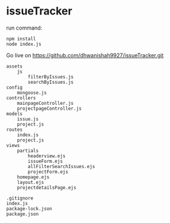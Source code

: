 # issueTracker
run command:

    npm install
    node index.js
    
Go live on https://github.com/dhwanishah9927/issueTracker.git



    assets
        js
            filterByIssues.js
            searchByIssues.js
    config
        mongoose.js
    controllers
        mainpageController.js
        projectpageController.js
    models
        issue.js
        project.js
    routes
        index.js
        project.js
    views
        partials
            headerview.ejs
            issueForm.ejs
            allFilterSearchIssues.ejs
            projectForm.ejs
        homepage.ejs
        layout.ejs
        projectdetailsPage.ejs

    .gitignore
    index.js
    package-lock.json
    package.json
